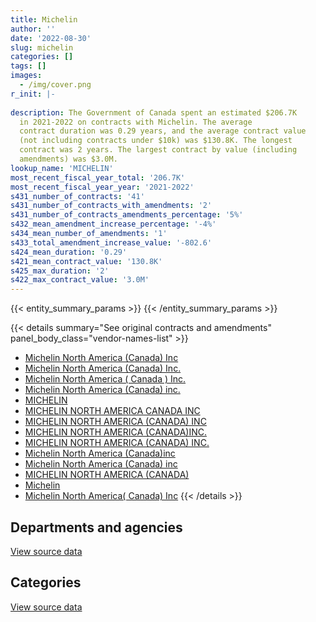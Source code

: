 ```yaml
---
title: Michelin
author: ''
date: '2022-08-30'
slug: michelin
categories: []
tags: []
images:
  - /img/cover.png
r_init: |-
  
description: The Government of Canada spent an estimated $206.7K
  in 2021-2022 on contracts with Michelin. The average
  contract duration was 0.29 years, and the average contract value
  (not including contracts under $10k) was $130.8K. The longest
  contract was 2 years. The largest contract by value (including
  amendments) was $3.0M.
lookup_name: 'MICHELIN'
most_recent_fiscal_year_total: '206.7K'
most_recent_fiscal_year_year: '2021-2022'
s431_number_of_contracts: '41'
s431_number_of_contracts_with_amendments: '2'
s431_number_of_contracts_amendments_percentage: '5%'
s432_mean_amendment_increase_percentage: '-4%'
s434_mean_number_of_amendments: '1'
s433_total_amendment_increase_value: '-802.6'
s424_mean_duration: '0.29'
s421_mean_contract_value: '130.8K'
s425_max_duration: '2'
s422_max_contract_value: '3.0M'
---
```


<script src="/rmarkdown-libs/htmlwidgets/htmlwidgets.js"></script>
<link href="/rmarkdown-libs/datatables-css/datatables-crosstalk.css" rel="stylesheet" />
<script src="/rmarkdown-libs/datatables-binding/datatables.js"></script>
<script src="/rmarkdown-libs/jquery/jquery-3.6.0.min.js"></script>
<link href="/rmarkdown-libs/dt-core-bootstrap/css/dataTables.bootstrap.min.css" rel="stylesheet" />
<link href="/rmarkdown-libs/dt-core-bootstrap/css/dataTables.bootstrap.extra.css" rel="stylesheet" />
<script src="/rmarkdown-libs/dt-core-bootstrap/js/jquery.dataTables.min.js"></script>
<script src="/rmarkdown-libs/dt-core-bootstrap/js/dataTables.bootstrap.min.js"></script>
<link href="/rmarkdown-libs/crosstalk/css/crosstalk.min.css" rel="stylesheet" />
<script src="/rmarkdown-libs/crosstalk/js/crosstalk.min.js"></script>
<script src="/rmarkdown-libs/htmlwidgets/htmlwidgets.js"></script>
<link href="/rmarkdown-libs/datatables-css/datatables-crosstalk.css" rel="stylesheet" />
<script src="/rmarkdown-libs/datatables-binding/datatables.js"></script>
<script src="/rmarkdown-libs/jquery/jquery-3.6.0.min.js"></script>
<link href="/rmarkdown-libs/dt-core-bootstrap/css/dataTables.bootstrap.min.css" rel="stylesheet" />
<link href="/rmarkdown-libs/dt-core-bootstrap/css/dataTables.bootstrap.extra.css" rel="stylesheet" />
<script src="/rmarkdown-libs/dt-core-bootstrap/js/jquery.dataTables.min.js"></script>
<script src="/rmarkdown-libs/dt-core-bootstrap/js/dataTables.bootstrap.min.js"></script>
<link href="/rmarkdown-libs/crosstalk/css/crosstalk.min.css" rel="stylesheet" />
<script src="/rmarkdown-libs/crosstalk/js/crosstalk.min.js"></script>

{{< entity_summary_params >}}
{{< /entity_summary_params >}}

{{< details summary="See original contracts and amendments" panel_body_class="vendor-names-list" >}}
- [Michelin North America (Canada) Inc](https://search.open.canada.ca/en/ct/?sort=contract_value_f%20desc&page=1&search_text=%22Michelin%20North%20America%20%28Canada%29%20Inc%22)
- [Michelin North America (Canada) Inc.](https://search.open.canada.ca/en/ct/?sort=contract_value_f%20desc&page=1&search_text=%22Michelin%20North%20America%20%28Canada%29%20Inc.%22)
- [Michelin North America ( Canada ) Inc.](https://search.open.canada.ca/en/ct/?sort=contract_value_f%20desc&page=1&search_text=%22Michelin%20North%20America%20%28%20Canada%20%29%20Inc.%22)
- [Michelin North America (Canada) inc.](https://search.open.canada.ca/en/ct/?sort=contract_value_f%20desc&page=1&search_text=%22Michelin%20North%20America%20%28Canada%29%20inc.%22)
- [MICHELIN](https://search.open.canada.ca/en/ct/?sort=contract_value_f%20desc&page=1&search_text=%22MICHELIN%22)
- [MICHELIN NORTH AMERICA CANADA INC](https://search.open.canada.ca/en/ct/?sort=contract_value_f%20desc&page=1&search_text=%22MICHELIN%20NORTH%20AMERICA%20CANADA%20INC%22)
- [MICHELIN NORTH AMERICA (CANADA) INC](https://search.open.canada.ca/en/ct/?sort=contract_value_f%20desc&page=1&search_text=%22MICHELIN%20NORTH%20AMERICA%20%28CANADA%29%20INC%22)
- [MICHELIN NORTH AMERICA (CANADA)INC.](https://search.open.canada.ca/en/ct/?sort=contract_value_f%20desc&page=1&search_text=%22MICHELIN%20NORTH%20AMERICA%20%28CANADA%29INC.%22)
- [MICHELIN NORTH AMERICA (CANADA) INC.](https://search.open.canada.ca/en/ct/?sort=contract_value_f%20desc&page=1&search_text=%22MICHELIN%20NORTH%20AMERICA%20%28CANADA%29%20INC.%22)
- [Michelin North America (Canada)inc](https://search.open.canada.ca/en/ct/?sort=contract_value_f%20desc&page=1&search_text=%22Michelin%20North%20America%20%28Canada%29inc%22)
- [Michelin North America (Canada) inc](https://search.open.canada.ca/en/ct/?sort=contract_value_f%20desc&page=1&search_text=%22Michelin%20North%20America%20%28Canada%29%20inc%22)
- [MICHELIN NORTH AMERICA (CANADA)](https://search.open.canada.ca/en/ct/?sort=contract_value_f%20desc&page=1&search_text=%22MICHELIN%20NORTH%20AMERICA%20%28CANADA%29%22)
- [Michelin](https://search.open.canada.ca/en/ct/?sort=contract_value_f%20desc&page=1&search_text=%22Michelin%22)
- [Michelin North America( Canada) Inc](https://search.open.canada.ca/en/ct/?sort=contract_value_f%20desc&page=1&search_text=%22Michelin%20North%20America%28%20Canada%29%20Inc%22)
{{< /details >}}

## Departments and agencies

<div id="htmlwidget-1" style="width:100%;height:auto;" class="datatables html-widget"></div>
<script type="application/json" data-for="htmlwidget-1">{"x":{"style":"bootstrap","filter":"none","vertical":false,"data":[["<a href=\"/departments/dfatd-maecd/\">Global Affairs Canada<\/a>","<a href=\"/departments/dnd-mdn/\">National Defence<\/a>","<a href=\"/departments/tc/\">Transport Canada<\/a>"],[15428.89,2038257.18,11633.63],[null,1595958.09,null],[null,201771.83,85477.95],[null,206669.96,null]],"container":"<table class=\"table table-striped table-hover row-border order-column display\">\n  <thead>\n    <tr>\n      <th>Department<\/th>\n      <th>2018-2019<\/th>\n      <th>2019-2020<\/th>\n      <th>2020-2021<\/th>\n      <th>2021-2022<\/th>\n    <\/tr>\n  <\/thead>\n<\/table>","options":{"order":[[4,"desc"]],"pageLength":10,"autoWidth":true,"columnDefs":[{"targets":1,"render":"function(data, type, row, meta) {\n    return type !== 'display' ? data : DTWidget.formatCurrency(data, \"$\", 2, 3, \",\", \".\", true, null);\n  }"},{"targets":2,"render":"function(data, type, row, meta) {\n    return type !== 'display' ? data : DTWidget.formatCurrency(data, \"$\", 2, 3, \",\", \".\", true, null);\n  }"},{"targets":3,"render":"function(data, type, row, meta) {\n    return type !== 'display' ? data : DTWidget.formatCurrency(data, \"$\", 2, 3, \",\", \".\", true, null);\n  }"},{"targets":4,"render":"function(data, type, row, meta) {\n    return type !== 'display' ? data : DTWidget.formatCurrency(data, \"$\", 2, 3, \",\", \".\", true, null);\n  }"},{"width":"16%","targets":[1,2,3,4]},{"className":"dt-right","targets":[1,2,3,4]}],"orderClasses":false}},"evals":["options.columnDefs.0.render","options.columnDefs.1.render","options.columnDefs.2.render","options.columnDefs.3.render"],"jsHooks":[]}</script>
<p class="text-right">
<a href="https://github.com/GoC-Spending/contracts-data/tree/main/data/out/vendors/michelin/summary_by_fiscal_year_by_department.csv" class="source-data-link btn btn-link">View source data</a>
</p>

## Categories

<div id="htmlwidget-2" style="width:100%;height:auto;" class="datatables html-widget"></div>
<script type="application/json" data-for="htmlwidget-2">{"x":{"style":"bootstrap","filter":"none","vertical":false,"data":[["<a href=\"/categories/defence/\">Defence<\/a>","<a href=\"/categories/transportation_and_logistics/\">Transportation and logistics<\/a>","<a href=\"/categories/industrial_products_and_services/\">Industrial products and services<\/a>"],[589556.76,11633.63,1464129.3],[93906.11,null,1502051.98],[140396.56,85477.95,61375.27],[206669.96,null,null]],"container":"<table class=\"table table-striped table-hover row-border order-column display\">\n  <thead>\n    <tr>\n      <th>Category<\/th>\n      <th>2018-2019<\/th>\n      <th>2019-2020<\/th>\n      <th>2020-2021<\/th>\n      <th>2021-2022<\/th>\n    <\/tr>\n  <\/thead>\n<\/table>","options":{"order":[[4,"desc"]],"dom":"t","pageLength":30,"autoWidth":true,"columnDefs":[{"targets":1,"render":"function(data, type, row, meta) {\n    return type !== 'display' ? data : DTWidget.formatCurrency(data, \"$\", 2, 3, \",\", \".\", true, null);\n  }"},{"targets":2,"render":"function(data, type, row, meta) {\n    return type !== 'display' ? data : DTWidget.formatCurrency(data, \"$\", 2, 3, \",\", \".\", true, null);\n  }"},{"targets":3,"render":"function(data, type, row, meta) {\n    return type !== 'display' ? data : DTWidget.formatCurrency(data, \"$\", 2, 3, \",\", \".\", true, null);\n  }"},{"targets":4,"render":"function(data, type, row, meta) {\n    return type !== 'display' ? data : DTWidget.formatCurrency(data, \"$\", 2, 3, \",\", \".\", true, null);\n  }"},{"width":"16%","targets":[1,2,3,4]},{"className":"dt-right","targets":[1,2,3,4]}],"orderClasses":false,"lengthMenu":[10,25,30,50,100]}},"evals":["options.columnDefs.0.render","options.columnDefs.1.render","options.columnDefs.2.render","options.columnDefs.3.render"],"jsHooks":[]}</script>
<p class="text-right">
<a href="https://github.com/GoC-Spending/contracts-data/tree/main/data/out/vendors/michelin/summary_by_fiscal_year_by_category.csv" class="source-data-link btn btn-link">View source data</a>
</p>
